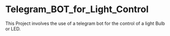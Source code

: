 # Telegram_BOT_for_Light_Control
 This Project involves the use of a telegram bot for the control of a light Bulb or LED.
